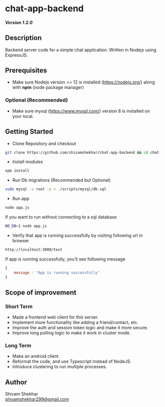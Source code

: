 # chat-app-backend
##### Version 1.2.0  

## Description

Backend server code for a simple chat application. Written in Nodejs using ExpressJS.

## Prerequisites 

* Make sure Nodejs version >= 12 is installed (https://nodejs.org/) along with **npm** (node package manager)
### Optional (Recommended)

* Make sure mysql (https://www.mysql.com/) version 8 is installed on your local.

## Getting Started

* Clone Repository and checkout
```bash
git clone https://github.com/shivamshekhar/chat-app-backend && cd chat-app-backend
```

* Install modules
```bash
npm install
```

* Run Db migrations (Recommended but Optional)
```bash
sudo mysql -u root -p < ./scripts/mysql/db.sql
```

* Run app
```bash
node app.js
```

If you want to run without connecting to a sql database
```bash
NO_DB=1 node app.js
```

* Verify that app is running successfully by visiting following url in browser
```bash
http://localhost:3000/test
```

If app is running successfully, you'll see following message
```javascript
{
    message : "App is running successfully"
}
```

## Scope of improvement

### Short Term

* Made a frontend web client for this server.
* Implement more functionality like adding a friend/contact, etc.
* Improve the auth and session token logic and make it more secure. 
* Improve long polling logic to make it work in cluster mode.

### Long Term

* Make an android client.
* Reformat the code, and use Typescript instead of NodeJS.
* Introduce clustering to run multiple processes.

## Author

Shivam Shekhar  
shivamshekhar299@gmail.com
